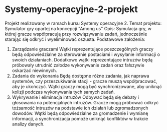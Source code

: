 # Systemy-operacyjne-2-projekt
Projekt realizowany w ramach kursu Systemy operacyjne 2.
Temat projektu: Symulator gry opartej na koncepcji "Among us"
Opis: Symulacja gry, w której gracze współpracują przy rozwiązywaniu zadań, jednocześnie starając się odkryć i wyeliminować oszusta.
Podstawowe założenia:
1. Zarządzanie graczami
Wątki reprezentujące poszczególnych graczy będą odpowiedzialne za sterowanie postaciami i wysyłanie informacji o swoich działaniach. Dodatkowo wątki reprezentujące intruzów będą próbowały utrudnić załodze wykonywanie zadań oraz fałszywie oskarżać niewinnych.
2. Zadania do wykonania
Będą dostępne różne zadania, jak naprawa systemów, czy przeszukiwanie stacji - gracze muszą współpracować, aby je ukończyć. Wątki graczy mogą być synchronizowane, aby uniknąć kolizji podczas wykonywania tych samych zadań.
3. Wykrywanie i eliminacja intruzów
Odbywać będą się debaty i głosowania na potencjalnych intruzów. Gracze mogą próbować odkryć tożsamość intruzów na podstawie ich działań lub zgromadzonych dowodów. Wątki będą odpowiedzialne za gromadzenie i wymianę informacji, a synchronizacja pomoże uniknąć konfliktów w trakcie analizy danych.
